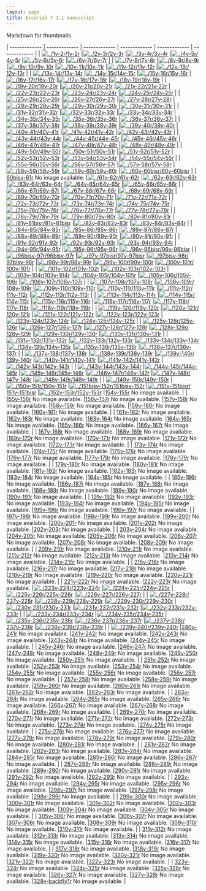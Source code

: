 ```yaml
---
layout: page
title: Escorial Y 1.1 manuscript
---
```


Markdown for thumbnails

| ------------- | ------------- | ------------- | ------------- | ------------- | -------------  |
| [![../1v-2r/](http://www.homermultitext.org/iipsrv?IIIF=/project/homer/pyramidal/deepzoom/hmt/e3bifolio/v1/E3_1v_2r.tif/full/100,/0/default.jpg)1v-2r](../1v-2r/) |[![../2v-3r/](http://www.homermultitext.org/iipsrv?IIIF=/project/homer/pyramidal/deepzoom/hmt/e3bifolio/v1/E3_2v_3r.tif/full/100,/0/default.jpg)2v-3r](../2v-3r/) |[![../3v-4r/](http://www.homermultitext.org/iipsrv?IIIF=/project/homer/pyramidal/deepzoom/hmt/e3bifolio/v1/E3_3v_4r.tif/full/100,/0/default.jpg)3v-4r](../3v-4r/) |[![../4v-5r/](http://www.homermultitext.org/iipsrv?IIIF=/project/homer/pyramidal/deepzoom/hmt/e3bifolio/v1/E3_4v_5r.tif/full/100,/0/default.jpg)4v-5r](../4v-5r/) |[![../5v-6r/](http://www.homermultitext.org/iipsrv?IIIF=/project/homer/pyramidal/deepzoom/hmt/e3bifolio/v1/E3_5v_6r.tif/full/100,/0/default.jpg)5v-6r](../5v-6r/) |[![../6v-7r/](http://www.homermultitext.org/iipsrv?IIIF=/project/homer/pyramidal/deepzoom/hmt/e3bifolio/v1/E3_6v_7r.tif/full/100,/0/default.jpg)6v-7r](../6v-7r/) |
| [![../7v-8r/](http://www.homermultitext.org/iipsrv?IIIF=/project/homer/pyramidal/deepzoom/hmt/e3bifolio/v1/E3_7v_8r.tif/full/100,/0/default.jpg)7v-8r](../7v-8r/) |[![../8v-9r/](http://www.homermultitext.org/iipsrv?IIIF=/project/homer/pyramidal/deepzoom/hmt/e3bifolio/v1/E3_8v_9r.tif/full/100,/0/default.jpg)8v-9r](../8v-9r/) |[![../9v-10r/](http://www.homermultitext.org/iipsrv?IIIF=/project/homer/pyramidal/deepzoom/hmt/e3bifolio/v1/E3_9v_10r.tif/full/100,/0/default.jpg)9v-10r](../9v-10r/) |[![../10v-11r/](http://www.homermultitext.org/iipsrv?IIIF=/project/homer/pyramidal/deepzoom/hmt/e3bifolio/v1/E3_10v_11r.tif/full/100,/0/default.jpg)10v-11r](../10v-11r/) |[![../11v-12r/](http://www.homermultitext.org/iipsrv?IIIF=/project/homer/pyramidal/deepzoom/hmt/e3bifolio/v1/E3_11v_12r.tif/full/100,/0/default.jpg)11v-12r](../11v-12r/) |[![../12v-13r/](http://www.homermultitext.org/iipsrv?IIIF=/project/homer/pyramidal/deepzoom/hmt/e3bifolio/v1/E3_12v_13r.tif/full/100,/0/default.jpg)12v-13r](../12v-13r/) |
| [![../13v-14r/](http://www.homermultitext.org/iipsrv?IIIF=/project/homer/pyramidal/deepzoom/hmt/e3bifolio/v1/E3_13v_14r.tif/full/100,/0/default.jpg)13v-14r](../13v-14r/) |[![../14v-15r/](http://www.homermultitext.org/iipsrv?IIIF=/project/homer/pyramidal/deepzoom/hmt/e3bifolio/v1/E3_14v_15r.tif/full/100,/0/default.jpg)14v-15r](../14v-15r/) |[![../15v-16r/](http://www.homermultitext.org/iipsrv?IIIF=/project/homer/pyramidal/deepzoom/hmt/e3bifolio/v1/E3_15v_16r.tif/full/100,/0/default.jpg)15v-16r](../15v-16r/) |[![../16v-17r/](http://www.homermultitext.org/iipsrv?IIIF=/project/homer/pyramidal/deepzoom/hmt/e3bifolio/v1/E3_16v_17r.tif/full/100,/0/default.jpg)16v-17r](../16v-17r/) |[![../17v-18r/](http://www.homermultitext.org/iipsrv?IIIF=/project/homer/pyramidal/deepzoom/hmt/e3bifolio/v1/E3_17v_18r.tif/full/100,/0/default.jpg)17v-18r](../17v-18r/) |[![../18v-19r/](http://www.homermultitext.org/iipsrv?IIIF=/project/homer/pyramidal/deepzoom/hmt/e3bifolio/v1/E3_18v_19r.tif/full/100,/0/default.jpg)18v-19r](../18v-19r/) |
| [![../19v-20r/](http://www.homermultitext.org/iipsrv?IIIF=/project/homer/pyramidal/deepzoom/hmt/e3bifolio/v1/E3_19v_20r.tif/full/100,/0/default.jpg)19v-20r](../19v-20r/) |[![../20v-21r/](http://www.homermultitext.org/iipsrv?IIIF=/project/homer/pyramidal/deepzoom/hmt/e3bifolio/v1/E3_20v_21r.tif/full/100,/0/default.jpg)20v-21r](../20v-21r/) |[![../21v-22r/](http://www.homermultitext.org/iipsrv?IIIF=/project/homer/pyramidal/deepzoom/hmt/e3bifolio/v1/E3_21v_22r.tif/full/100,/0/default.jpg)21v-22r](../21v-22r/) |[![../22v-23r/](http://www.homermultitext.org/iipsrv?IIIF=/project/homer/pyramidal/deepzoom/hmt/e3bifolio/v1/E3_22v_23r.tif/full/100,/0/default.jpg)22v-23r](../22v-23r/) |[![../23v-24r/](http://www.homermultitext.org/iipsrv?IIIF=/project/homer/pyramidal/deepzoom/hmt/e3bifolio/v1/E3_23v_24r.tif/full/100,/0/default.jpg)23v-24r](../23v-24r/) |[![../24v-25r/](http://www.homermultitext.org/iipsrv?IIIF=/project/homer/pyramidal/deepzoom/hmt/e3bifolio/v1/E3_24v_25r.tif/full/100,/0/default.jpg)24v-25r](../24v-25r/) |
| [![../25v-26r/](http://www.homermultitext.org/iipsrv?IIIF=/project/homer/pyramidal/deepzoom/hmt/e3bifolio/v1/E3_25v_26r.tif/full/100,/0/default.jpg)25v-26r](../25v-26r/) |[![../26v-27r/](http://www.homermultitext.org/iipsrv?IIIF=/project/homer/pyramidal/deepzoom/hmt/e3bifolio/v1/E3_26v_27r.tif/full/100,/0/default.jpg)26v-27r](../26v-27r/) |[![../27v-28r/](http://www.homermultitext.org/iipsrv?IIIF=/project/homer/pyramidal/deepzoom/hmt/e3bifolio/v1/E3_27v_28r.tif/full/100,/0/default.jpg)27v-28r](../27v-28r/) |[![../28v-29r/](http://www.homermultitext.org/iipsrv?IIIF=/project/homer/pyramidal/deepzoom/hmt/e3bifolio/v1/E3_28v_29r.tif/full/100,/0/default.jpg)28v-29r](../28v-29r/) |[![../29v-30r/](http://www.homermultitext.org/iipsrv?IIIF=/project/homer/pyramidal/deepzoom/hmt/e3bifolio/v1/E3_29v_30r.tif/full/100,/0/default.jpg)29v-30r](../29v-30r/) |[![../30v-31r/](http://www.homermultitext.org/iipsrv?IIIF=/project/homer/pyramidal/deepzoom/hmt/e3bifolio/v1/E3_30v_31r.tif/full/100,/0/default.jpg)30v-31r](../30v-31r/) |
| [![../31v-32r/](http://www.homermultitext.org/iipsrv?IIIF=/project/homer/pyramidal/deepzoom/hmt/e3bifolio/v1/E3_31v_32r.tif/full/100,/0/default.jpg)31v-32r](../31v-32r/) |[![../32v-33r/](http://www.homermultitext.org/iipsrv?IIIF=/project/homer/pyramidal/deepzoom/hmt/e3bifolio/v1/E3_32v_33r.tif/full/100,/0/default.jpg)32v-33r](../32v-33r/) |[![../33v-34r/](http://www.homermultitext.org/iipsrv?IIIF=/project/homer/pyramidal/deepzoom/hmt/e3bifolio/v1/E3_33v_34r.tif/full/100,/0/default.jpg)33v-34r](../33v-34r/) |[![../34v-35r/](http://www.homermultitext.org/iipsrv?IIIF=/project/homer/pyramidal/deepzoom/hmt/e3bifolio/v1/E3_34v_35r.tif/full/100,/0/default.jpg)34v-35r](../34v-35r/) |[![../35v-36r/](http://www.homermultitext.org/iipsrv?IIIF=/project/homer/pyramidal/deepzoom/hmt/e3bifolio/v1/E3_35v_36r.tif/full/100,/0/default.jpg)35v-36r](../35v-36r/) |[![../36v-37r/](http://www.homermultitext.org/iipsrv?IIIF=/project/homer/pyramidal/deepzoom/hmt/e3bifolio/v1/E3_36v_37r.tif/full/100,/0/default.jpg)36v-37r](../36v-37r/) |
| [![../37v-38r/](http://www.homermultitext.org/iipsrv?IIIF=/project/homer/pyramidal/deepzoom/hmt/e3bifolio/v1/E3_37v_38r.tif/full/100,/0/default.jpg)37v-38r](../37v-38r/) |[![../38v-39r/](http://www.homermultitext.org/iipsrv?IIIF=/project/homer/pyramidal/deepzoom/hmt/e3bifolio/v1/E3_38v_39r.tif/full/100,/0/default.jpg)38v-39r](../38v-39r/) |[![../39v-40r/](http://www.homermultitext.org/iipsrv?IIIF=/project/homer/pyramidal/deepzoom/hmt/e3bifolio/v1/E3_39v_40r.tif/full/100,/0/default.jpg)39v-40r](../39v-40r/) |[![../40v-41r/](http://www.homermultitext.org/iipsrv?IIIF=/project/homer/pyramidal/deepzoom/hmt/e3bifolio/v1/E3_40v_41r.tif/full/100,/0/default.jpg)40v-41r](../40v-41r/) |[![../41v-42r/](http://www.homermultitext.org/iipsrv?IIIF=/project/homer/pyramidal/deepzoom/hmt/e3bifolio/v1/E3_41v_42r.tif/full/100,/0/default.jpg)41v-42r](../41v-42r/) |[![../42v-43r/](http://www.homermultitext.org/iipsrv?IIIF=/project/homer/pyramidal/deepzoom/hmt/e3bifolio/v1/E3_42v_43r.tif/full/100,/0/default.jpg)42v-43r](../42v-43r/) |
| [![../43v-44r/](http://www.homermultitext.org/iipsrv?IIIF=/project/homer/pyramidal/deepzoom/hmt/e3bifolio/v1/E3_43v_44r.tif/full/100,/0/default.jpg)43v-44r](../43v-44r/) |[![../44v-45r/](http://www.homermultitext.org/iipsrv?IIIF=/project/homer/pyramidal/deepzoom/hmt/e3bifolio/v1/E3_44v_45r.tif/full/100,/0/default.jpg)44v-45r](../44v-45r/) |[![../45v-46r/](http://www.homermultitext.org/iipsrv?IIIF=/project/homer/pyramidal/deepzoom/hmt/e3bifolio/v1/E3_45v_46r.tif/full/100,/0/default.jpg)45v-46r](../45v-46r/) |[![../46v-47r/](http://www.homermultitext.org/iipsrv?IIIF=/project/homer/pyramidal/deepzoom/hmt/e3bifolio/v1/E3_46v_47r.tif/full/100,/0/default.jpg)46v-47r](../46v-47r/) |[![../47v-48r/](http://www.homermultitext.org/iipsrv?IIIF=/project/homer/pyramidal/deepzoom/hmt/e3bifolio/v1/E3_47v_48r.tif/full/100,/0/default.jpg)47v-48r](../47v-48r/) |[![../48v-49r/](http://www.homermultitext.org/iipsrv?IIIF=/project/homer/pyramidal/deepzoom/hmt/e3bifolio/v1/E3_48v_49r.tif/full/100,/0/default.jpg)48v-49r](../48v-49r/) |
| [![../49v-50r/](http://www.homermultitext.org/iipsrv?IIIF=/project/homer/pyramidal/deepzoom/hmt/e3bifolio/v1/E3_49v_50r.tif/full/100,/0/default.jpg)49v-50r](../49v-50r/) |[![../50v-51r/](http://www.homermultitext.org/iipsrv?IIIF=/project/homer/pyramidal/deepzoom/hmt/e3bifolio/v1/E3_50v_51r.tif/full/100,/0/default.jpg)50v-51r](../50v-51r/) |[![../51v-52r/](http://www.homermultitext.org/iipsrv?IIIF=/project/homer/pyramidal/deepzoom/hmt/e3bifolio/v1/E3_51v_52r.tif/full/100,/0/default.jpg)51v-52r](../51v-52r/) |[![../52v-53r/](http://www.homermultitext.org/iipsrv?IIIF=/project/homer/pyramidal/deepzoom/hmt/e3bifolio/v1/E3_52v_53r.tif/full/100,/0/default.jpg)52v-53r](../52v-53r/) |[![../53v-54r/](http://www.homermultitext.org/iipsrv?IIIF=/project/homer/pyramidal/deepzoom/hmt/e3bifolio/v1/E3_53v_54r.tif/full/100,/0/default.jpg)53v-54r](../53v-54r/) |[![../54v-55r/](http://www.homermultitext.org/iipsrv?IIIF=/project/homer/pyramidal/deepzoom/hmt/e3bifolio/v1/E3_54v_55r.tif/full/100,/0/default.jpg)54v-55r](../54v-55r/) |
| [![../55v-56r/](http://www.homermultitext.org/iipsrv?IIIF=/project/homer/pyramidal/deepzoom/hmt/e3bifolio/v1/E3_55v_56r.tif/full/100,/0/default.jpg)55v-56r](../55v-56r/) |[![../56v-57r/](http://www.homermultitext.org/iipsrv?IIIF=/project/homer/pyramidal/deepzoom/hmt/e3bifolio/v1/E3_56v_57r.tif/full/100,/0/default.jpg)56v-57r](../56v-57r/) |[![../57v-58r/](http://www.homermultitext.org/iipsrv?IIIF=/project/homer/pyramidal/deepzoom/hmt/e3bifolio/v1/E3_57v_58r.tif/full/100,/0/default.jpg)57v-58r](../57v-58r/) |[![../58v-59r/](http://www.homermultitext.org/iipsrv?IIIF=/project/homer/pyramidal/deepzoom/hmt/e3bifolio/v1/E3_58v_59r.tif/full/100,/0/default.jpg)58v-59r](../58v-59r/) |[![../59v-60r/](http://www.homermultitext.org/iipsrv?IIIF=/project/homer/pyramidal/deepzoom/hmt/e3bifolio/v1/E3_59v_60r.tif/full/100,/0/default.jpg)59v-60r](../59v-60r/) |[![../60v-60bisr/](http://www.homermultitext.org/iipsrv?IIIF=/project/homer/pyramidal/deepzoom/hmt/e3bifolio/v1/E3_60v_60bisr.tif/full/100,/0/default.jpg)60v-60bisr](../60v-60bisr/) |
| [60bisv-61r](../60bisv-61r/) No image available. |[![../61v-62r/](http://www.homermultitext.org/iipsrv?IIIF=/project/homer/pyramidal/deepzoom/hmt/e3bifolio/v1/E3_61v_62r.tif/full/100,/0/default.jpg)61v-62r](../61v-62r/) |[![../62v-63r/](http://www.homermultitext.org/iipsrv?IIIF=/project/homer/pyramidal/deepzoom/hmt/e3bifolio/v1/E3_62v_63r.tif/full/100,/0/default.jpg)62v-63r](../62v-63r/) |[![../63v-64r/](http://www.homermultitext.org/iipsrv?IIIF=/project/homer/pyramidal/deepzoom/hmt/e3bifolio/v1/E3_63v_64r.tif/full/100,/0/default.jpg)63v-64r](../63v-64r/) |[![../64v-65r/](http://www.homermultitext.org/iipsrv?IIIF=/project/homer/pyramidal/deepzoom/hmt/e3bifolio/v1/E3_64v_65r.tif/full/100,/0/default.jpg)64v-65r](../64v-65r/) |[![../65v-66r/](http://www.homermultitext.org/iipsrv?IIIF=/project/homer/pyramidal/deepzoom/hmt/e3bifolio/v1/E3_65v_66r.tif/full/100,/0/default.jpg)65v-66r](../65v-66r/) |
| [![../66v-67r/](http://www.homermultitext.org/iipsrv?IIIF=/project/homer/pyramidal/deepzoom/hmt/e3bifolio/v1/E3_66v_67r.tif/full/100,/0/default.jpg)66v-67r](../66v-67r/) |[![../67v-68r/](http://www.homermultitext.org/iipsrv?IIIF=/project/homer/pyramidal/deepzoom/hmt/e3bifolio/v1/E3_67v_68r.tif/full/100,/0/default.jpg)67v-68r](../67v-68r/) |[![../68v-69r/](http://www.homermultitext.org/iipsrv?IIIF=/project/homer/pyramidal/deepzoom/hmt/e3bifolio/v1/E3_68v_69r.tif/full/100,/0/default.jpg)68v-69r](../68v-69r/) |[![../69v-70r/](http://www.homermultitext.org/iipsrv?IIIF=/project/homer/pyramidal/deepzoom/hmt/e3bifolio/v1/E3_69v_70r.tif/full/100,/0/default.jpg)69v-70r](../69v-70r/) |[![../70v-71r/](http://www.homermultitext.org/iipsrv?IIIF=/project/homer/pyramidal/deepzoom/hmt/e3bifolio/v1/E3_70v_71r.tif/full/100,/0/default.jpg)70v-71r](../70v-71r/) |[![../71v-72r/](http://www.homermultitext.org/iipsrv?IIIF=/project/homer/pyramidal/deepzoom/hmt/e3bifolio/v1/E3_71v_72r.tif/full/100,/0/default.jpg)71v-72r](../71v-72r/) |
| [![../72v-73r/](http://www.homermultitext.org/iipsrv?IIIF=/project/homer/pyramidal/deepzoom/hmt/e3bifolio/v1/E3_72v_73r.tif/full/100,/0/default.jpg)72v-73r](../72v-73r/) |[![../73v-74r/](http://www.homermultitext.org/iipsrv?IIIF=/project/homer/pyramidal/deepzoom/hmt/e3bifolio/v1/E3_73v_74r.tif/full/100,/0/default.jpg)73v-74r](../73v-74r/) |[![../74v-75r/](http://www.homermultitext.org/iipsrv?IIIF=/project/homer/pyramidal/deepzoom/hmt/e3bifolio/v1/E3_74v_75r.tif/full/100,/0/default.jpg)74v-75r](../74v-75r/) |[![../75v-76r/](http://www.homermultitext.org/iipsrv?IIIF=/project/homer/pyramidal/deepzoom/hmt/e3bifolio/v1/E3_75v_76r.tif/full/100,/0/default.jpg)75v-76r](../75v-76r/) |[![../76v-77r/](http://www.homermultitext.org/iipsrv?IIIF=/project/homer/pyramidal/deepzoom/hmt/e3bifolio/v1/E3_76v_77r.tif/full/100,/0/default.jpg)76v-77r](../76v-77r/) |[![../77v-78r/](http://www.homermultitext.org/iipsrv?IIIF=/project/homer/pyramidal/deepzoom/hmt/e3bifolio/v1/E3_77v_78r.tif/full/100,/0/default.jpg)77v-78r](../77v-78r/) |
| [![../78v-79r/](http://www.homermultitext.org/iipsrv?IIIF=/project/homer/pyramidal/deepzoom/hmt/e3bifolio/v1/E3_78v_79r.tif/full/100,/0/default.jpg)78v-79r](../78v-79r/) |[![../79v-80r/](http://www.homermultitext.org/iipsrv?IIIF=/project/homer/pyramidal/deepzoom/hmt/e3bifolio/v1/E3_79v_80r.tif/full/100,/0/default.jpg)79v-80r](../79v-80r/) |[![../80v-81r/](http://www.homermultitext.org/iipsrv?IIIF=/project/homer/pyramidal/deepzoom/hmt/e3bifolio/v1/E3_80v_81r.tif/full/100,/0/default.jpg)80v-81r](../80v-81r/) |[![../81v-81bisr/](http://www.homermultitext.org/iipsrv?IIIF=/project/homer/pyramidal/deepzoom/hmt/e3bifolio/v1/E3_81v_81bisr.tif/full/100,/0/default.jpg)81v-81bisr](../81v-81bisr/) |[![../82v-83r/](http://www.homermultitext.org/iipsrv?IIIF=/project/homer/pyramidal/deepzoom/hmt/e3bifolio/v1/E3_82v_83r.tif/full/100,/0/default.jpg)82v-83r](../82v-83r/) |[![../83v-84r/](http://www.homermultitext.org/iipsrv?IIIF=/project/homer/pyramidal/deepzoom/hmt/e3bifolio/v1/E3_83v_84r.tif/full/100,/0/default.jpg)83v-84r](../83v-84r/) |
| [![../84v-85r/](http://www.homermultitext.org/iipsrv?IIIF=/project/homer/pyramidal/deepzoom/hmt/e3bifolio/v1/E3_84v_85r.tif/full/100,/0/default.jpg)84v-85r](../84v-85r/) |[![../85v-86r/](http://www.homermultitext.org/iipsrv?IIIF=/project/homer/pyramidal/deepzoom/hmt/e3bifolio/v1/E3_85v_86r.tif/full/100,/0/default.jpg)85v-86r](../85v-86r/) |[![../86v-87r/](http://www.homermultitext.org/iipsrv?IIIF=/project/homer/pyramidal/deepzoom/hmt/e3bifolio/v1/E3_86v_87r.tif/full/100,/0/default.jpg)86v-87r](../86v-87r/) |[![../88v-89r/](http://www.homermultitext.org/iipsrv?IIIF=/project/homer/pyramidal/deepzoom/hmt/e3bifolio/v1/E3_88v_89r.tif/full/100,/0/default.jpg)88v-89r](../88v-89r/) |[![../89v-90r/](http://www.homermultitext.org/iipsrv?IIIF=/project/homer/pyramidal/deepzoom/hmt/e3bifolio/v1/E3_89v_90r.tif/full/100,/0/default.jpg)89v-90r](../89v-90r/) |[![../90v-91r/](http://www.homermultitext.org/iipsrv?IIIF=/project/homer/pyramidal/deepzoom/hmt/e3bifolio/v1/E3_90v_91r.tif/full/100,/0/default.jpg)90v-91r](../90v-91r/) |
| [![../91v-92r/](http://www.homermultitext.org/iipsrv?IIIF=/project/homer/pyramidal/deepzoom/hmt/e3bifolio/v1/E3_91v_92r.tif/full/100,/0/default.jpg)91v-92r](../91v-92r/) |[![../92v-93r/](http://www.homermultitext.org/iipsrv?IIIF=/project/homer/pyramidal/deepzoom/hmt/e3bifolio/v1/E3_92v_93r.tif/full/100,/0/default.jpg)92v-93r](../92v-93r/) |[![../93v-94r/](http://www.homermultitext.org/iipsrv?IIIF=/project/homer/pyramidal/deepzoom/hmt/e3bifolio/v1/E3_93v_94r.tif/full/100,/0/default.jpg)93v-94r](../93v-94r/) |[![../94v-95r/](http://www.homermultitext.org/iipsrv?IIIF=/project/homer/pyramidal/deepzoom/hmt/e3bifolio/v1/E3_94v_95r.tif/full/100,/0/default.jpg)94v-95r](../94v-95r/) |[![../95v-96r/](http://www.homermultitext.org/iipsrv?IIIF=/project/homer/pyramidal/deepzoom/hmt/e3bifolio/v1/E3_95v_96r.tif/full/100,/0/default.jpg)95v-96r](../95v-96r/) |[![../96v-96bisr/](http://www.homermultitext.org/iipsrv?IIIF=/project/homer/pyramidal/deepzoom/hmt/e3bifolio/v1/E3_96v_96bisr.tif/full/100,/0/default.jpg)96v-96bisr](../96v-96bisr/) |
| [![../96bisv-97r/](http://www.homermultitext.org/iipsrv?IIIF=/project/homer/pyramidal/deepzoom/hmt/e3bifolio/v1/E3_96bisv_97r.tif/full/100,/0/default.jpg)96bisv-97r](../96bisv-97r/) |[![../97v-97bisr/](http://www.homermultitext.org/iipsrv?IIIF=/project/homer/pyramidal/deepzoom/hmt/e3bifolio/v1/E3_97v_97bisr.tif/full/100,/0/default.jpg)97v-97bisr](../97v-97bisr/) |[![../97bisv-98r/](http://www.homermultitext.org/iipsrv?IIIF=/project/homer/pyramidal/deepzoom/hmt/e3bifolio/v1/E3_97bisv_98r.tif/full/100,/0/default.jpg)97bisv-98r](../97bisv-98r/) |[![../98v-99r/](http://www.homermultitext.org/iipsrv?IIIF=/project/homer/pyramidal/deepzoom/hmt/e3bifolio/v1/E3_98v_99r.tif/full/100,/0/default.jpg)98v-99r](../98v-99r/) |[![../99v-100r/](http://www.homermultitext.org/iipsrv?IIIF=/project/homer/pyramidal/deepzoom/hmt/e3bifolio/v1/E3_99v_100r.tif/full/100,/0/default.jpg)99v-100r](../99v-100r/) |[![../100v-101r/](http://www.homermultitext.org/iipsrv?IIIF=/project/homer/pyramidal/deepzoom/hmt/e3bifolio/v1/E3_100v_101r.tif/full/100,/0/default.jpg)100v-101r](../100v-101r/) |
| [![../101v-102r/](http://www.homermultitext.org/iipsrv?IIIF=/project/homer/pyramidal/deepzoom/hmt/e3bifolio/v1/E3_101v_102r.tif/full/100,/0/default.jpg)101v-102r](../101v-102r/) |[![../102v-103r/](http://www.homermultitext.org/iipsrv?IIIF=/project/homer/pyramidal/deepzoom/hmt/e3bifolio/v1/E3_102v_103r.tif/full/100,/0/default.jpg)102v-103r](../102v-103r/) |[![../103v-104r/](http://www.homermultitext.org/iipsrv?IIIF=/project/homer/pyramidal/deepzoom/hmt/e3bifolio/v1/E3_103v_104r.tif/full/100,/0/default.jpg)103v-104r](../103v-104r/) |[![../104v-105r/](http://www.homermultitext.org/iipsrv?IIIF=/project/homer/pyramidal/deepzoom/hmt/e3bifolio/v1/E3_104v_105r.tif/full/100,/0/default.jpg)104v-105r](../104v-105r/) |[![../105v-106r/](http://www.homermultitext.org/iipsrv?IIIF=/project/homer/pyramidal/deepzoom/hmt/e3bifolio/v1/E3_105v_106r.tif/full/100,/0/default.jpg)105v-106r](../105v-106r/) |[![../106v-107r/](http://www.homermultitext.org/iipsrv?IIIF=/project/homer/pyramidal/deepzoom/hmt/e3bifolio/v1/E3_106v_107r.tif/full/100,/0/default.jpg)106v-107r](../106v-107r/) |
| [![../107v-108r/](http://www.homermultitext.org/iipsrv?IIIF=/project/homer/pyramidal/deepzoom/hmt/e3bifolio/v1/E3_107v_108r.tif/full/100,/0/default.jpg)107v-108r](../107v-108r/) |[![../108v-109r/](http://www.homermultitext.org/iipsrv?IIIF=/project/homer/pyramidal/deepzoom/hmt/e3bifolio/v1/E3_108v_109r.tif/full/100,/0/default.jpg)108v-109r](../108v-109r/) |[![../109v-110r/](http://www.homermultitext.org/iipsrv?IIIF=/project/homer/pyramidal/deepzoom/hmt/e3bifolio/v1/E3_109v_110r.tif/full/100,/0/default.jpg)109v-110r](../109v-110r/) |[![../110v-111r/](http://www.homermultitext.org/iipsrv?IIIF=/project/homer/pyramidal/deepzoom/hmt/e3bifolio/v1/E3_110v_111r.tif/full/100,/0/default.jpg)110v-111r](../110v-111r/) |[![../111v-112r/](http://www.homermultitext.org/iipsrv?IIIF=/project/homer/pyramidal/deepzoom/hmt/e3bifolio/v1/E3_111v_112r.tif/full/100,/0/default.jpg)111v-112r](../111v-112r/) |[![../112v-113r/](http://www.homermultitext.org/iipsrv?IIIF=/project/homer/pyramidal/deepzoom/hmt/e3bifolio/v1/E3_112v_113r.tif/full/100,/0/default.jpg)112v-113r](../112v-113r/) |
| [![../113v-114r/](http://www.homermultitext.org/iipsrv?IIIF=/project/homer/pyramidal/deepzoom/hmt/e3bifolio/v1/E3_113v_114r.tif/full/100,/0/default.jpg)113v-114r](../113v-114r/) |[![../114v-115r/](http://www.homermultitext.org/iipsrv?IIIF=/project/homer/pyramidal/deepzoom/hmt/e3bifolio/v1/E3_114v_115r.tif/full/100,/0/default.jpg)114v-115r](../114v-115r/) |[![../115v-116r/](http://www.homermultitext.org/iipsrv?IIIF=/project/homer/pyramidal/deepzoom/hmt/e3bifolio/v1/E3_115v_116r.tif/full/100,/0/default.jpg)115v-116r](../115v-116r/) |[![../116v-117r/](http://www.homermultitext.org/iipsrv?IIIF=/project/homer/pyramidal/deepzoom/hmt/e3bifolio/v1/E3_116v_117r.tif/full/100,/0/default.jpg)116v-117r](../116v-117r/) |[![../117v-118r/](http://www.homermultitext.org/iipsrv?IIIF=/project/homer/pyramidal/deepzoom/hmt/e3bifolio/v1/E3_117v_118r.tif/full/100,/0/default.jpg)117v-118r](../117v-118r/) |[![../118v-119r/](http://www.homermultitext.org/iipsrv?IIIF=/project/homer/pyramidal/deepzoom/hmt/e3bifolio/v1/E3_118v_119r.tif/full/100,/0/default.jpg)118v-119r](../118v-119r/) |
| [![../119v-120r/](http://www.homermultitext.org/iipsrv?IIIF=/project/homer/pyramidal/deepzoom/hmt/e3bifolio/v1/E3_119v_120r.tif/full/100,/0/default.jpg)119v-120r](../119v-120r/) |[![../120v-121r/](http://www.homermultitext.org/iipsrv?IIIF=/project/homer/pyramidal/deepzoom/hmt/e3bifolio/v1/E3_120v_121r.tif/full/100,/0/default.jpg)120v-121r](../120v-121r/) |[![../121v-122r/](http://www.homermultitext.org/iipsrv?IIIF=/project/homer/pyramidal/deepzoom/hmt/e3bifolio/v1/E3_121v_122r.tif/full/100,/0/default.jpg)121v-122r](../121v-122r/) |[![../122v-123r/](http://www.homermultitext.org/iipsrv?IIIF=/project/homer/pyramidal/deepzoom/hmt/e3bifolio/v1/E3_122v_123r.tif/full/100,/0/default.jpg)122v-123r](../122v-123r/) |[![../123v-124r/](http://www.homermultitext.org/iipsrv?IIIF=/project/homer/pyramidal/deepzoom/hmt/e3bifolio/v1/E3_123v_124r.tif/full/100,/0/default.jpg)123v-124r](../123v-124r/) |[![../124v-125r/](http://www.homermultitext.org/iipsrv?IIIF=/project/homer/pyramidal/deepzoom/hmt/e3bifolio/v1/E3_124v_125r.tif/full/100,/0/default.jpg)124v-125r](../124v-125r/) |
| [![../125v-126r/](http://www.homermultitext.org/iipsrv?IIIF=/project/homer/pyramidal/deepzoom/hmt/e3bifolio/v1/E3_125v_126r.tif/full/100,/0/default.jpg)125v-126r](../125v-126r/) |[![../126v-127r/](http://www.homermultitext.org/iipsrv?IIIF=/project/homer/pyramidal/deepzoom/hmt/e3bifolio/v1/E3_126v_127r.tif/full/100,/0/default.jpg)126v-127r](../126v-127r/) |[![../127v-128r/](http://www.homermultitext.org/iipsrv?IIIF=/project/homer/pyramidal/deepzoom/hmt/e3bifolio/v1/E3_127v_128r.tif/full/100,/0/default.jpg)127v-128r](../127v-128r/) |[![../128v-129r/](http://www.homermultitext.org/iipsrv?IIIF=/project/homer/pyramidal/deepzoom/hmt/e3bifolio/v1/E3_128v_129r.tif/full/100,/0/default.jpg)128v-129r](../128v-129r/) |[![../129v-130r/](http://www.homermultitext.org/iipsrv?IIIF=/project/homer/pyramidal/deepzoom/hmt/e3bifolio/v1/E3_129v_130r.tif/full/100,/0/default.jpg)129v-130r](../129v-130r/) |[![../130v-131r/](http://www.homermultitext.org/iipsrv?IIIF=/project/homer/pyramidal/deepzoom/hmt/e3bifolio/v1/E3_130v_131r.tif/full/100,/0/default.jpg)130v-131r](../130v-131r/) |
| [![../131v-132r/](http://www.homermultitext.org/iipsrv?IIIF=/project/homer/pyramidal/deepzoom/hmt/e3bifolio/v1/E3_131v_132r.tif/full/100,/0/default.jpg)131v-132r](../131v-132r/) |[![../132v-133r/](http://www.homermultitext.org/iipsrv?IIIF=/project/homer/pyramidal/deepzoom/hmt/e3bifolio/v1/E3_132v_133r.tif/full/100,/0/default.jpg)132v-133r](../132v-133r/) |[![../133v-134r/](http://www.homermultitext.org/iipsrv?IIIF=/project/homer/pyramidal/deepzoom/hmt/e3bifolio/v1/E3_133v_134r.tif/full/100,/0/default.jpg)133v-134r](../133v-134r/) |[![../134v-135r/](http://www.homermultitext.org/iipsrv?IIIF=/project/homer/pyramidal/deepzoom/hmt/e3bifolio/v1/E3_134v_135r.tif/full/100,/0/default.jpg)134v-135r](../134v-135r/) |[![../135v-136r/](http://www.homermultitext.org/iipsrv?IIIF=/project/homer/pyramidal/deepzoom/hmt/e3bifolio/v1/E3_135v_136r.tif/full/100,/0/default.jpg)135v-136r](../135v-136r/) |[![../136v-137r/](http://www.homermultitext.org/iipsrv?IIIF=/project/homer/pyramidal/deepzoom/hmt/e3bifolio/v1/E3_136v_137r.tif/full/100,/0/default.jpg)136v-137r](../136v-137r/) |
| [![../137v-138r/](http://www.homermultitext.org/iipsrv?IIIF=/project/homer/pyramidal/deepzoom/hmt/e3bifolio/v1/E3_137v_138r.tif/full/100,/0/default.jpg)137v-138r](../137v-138r/) |[![../138v-139r/](http://www.homermultitext.org/iipsrv?IIIF=/project/homer/pyramidal/deepzoom/hmt/e3bifolio/v1/E3_138v_139r.tif/full/100,/0/default.jpg)138v-139r](../138v-139r/) |[![../139v-140r/](http://www.homermultitext.org/iipsrv?IIIF=/project/homer/pyramidal/deepzoom/hmt/e3bifolio/v1/E3_139v_140r.tif/full/100,/0/default.jpg)139v-140r](../139v-140r/) |[![../140v-141r/](http://www.homermultitext.org/iipsrv?IIIF=/project/homer/pyramidal/deepzoom/hmt/e3bifolio/v1/E3_140v_141r.tif/full/100,/0/default.jpg)140v-141r](../140v-141r/) |[![../141v-142r/](http://www.homermultitext.org/iipsrv?IIIF=/project/homer/pyramidal/deepzoom/hmt/e3bifolio/v1/E3_141v_142r.tif/full/100,/0/default.jpg)141v-142r](../141v-142r/) |[![../142v-143r/](http://www.homermultitext.org/iipsrv?IIIF=/project/homer/pyramidal/deepzoom/hmt/e3bifolio/v1/E3_142v_143r.tif/full/100,/0/default.jpg)142v-143r](../142v-143r/) |
| [![../143v-144r/](http://www.homermultitext.org/iipsrv?IIIF=/project/homer/pyramidal/deepzoom/hmt/e3bifolio/v1/E3_143v_144r.tif/full/100,/0/default.jpg)143v-144r](../143v-144r/) |[![../144v-145r/](http://www.homermultitext.org/iipsrv?IIIF=/project/homer/pyramidal/deepzoom/hmt/e3bifolio/v1/E3_144v_145r.tif/full/100,/0/default.jpg)144v-145r](../144v-145r/) |[![../145v-146r/](http://www.homermultitext.org/iipsrv?IIIF=/project/homer/pyramidal/deepzoom/hmt/e3bifolio/v1/E3_145v_146r.tif/full/100,/0/default.jpg)145v-146r](../145v-146r/) |[![../146v-147r/](http://www.homermultitext.org/iipsrv?IIIF=/project/homer/pyramidal/deepzoom/hmt/e3bifolio/v1/E3_146v_147r.tif/full/100,/0/default.jpg)146v-147r](../146v-147r/) |[![../147v-148r/](http://www.homermultitext.org/iipsrv?IIIF=/project/homer/pyramidal/deepzoom/hmt/e3bifolio/v1/E3_147v_148r.tif/full/100,/0/default.jpg)147v-148r](../147v-148r/) |[![../148v-149r/](http://www.homermultitext.org/iipsrv?IIIF=/project/homer/pyramidal/deepzoom/hmt/e3bifolio/v1/E3_148v_149r.tif/full/100,/0/default.jpg)148v-149r](../148v-149r/) |
| [![../149v-150r/](http://www.homermultitext.org/iipsrv?IIIF=/project/homer/pyramidal/deepzoom/hmt/e3bifolio/v1/E3_149v_150r.tif/full/100,/0/default.jpg)149v-150r](../149v-150r/) |[![../150v-151r/](http://www.homermultitext.org/iipsrv?IIIF=/project/homer/pyramidal/deepzoom/hmt/e3bifolio/v1/E3_150v_151r.tif/full/100,/0/default.jpg)150v-151r](../150v-151r/) |[![../151bisv-152r/](http://www.homermultitext.org/iipsrv?IIIF=/project/homer/pyramidal/deepzoom/hmt/e3bifolio/v1/E3_151bisv_152r.tif/full/100,/0/default.jpg)151bisv-152r](../151bisv-152r/) |[![../151v-151bisr/](http://www.homermultitext.org/iipsrv?IIIF=/project/homer/pyramidal/deepzoom/hmt/e3bifolio/v1/E3_151v_151bisr.tif/full/100,/0/default.jpg)151v-151bisr](../151v-151bisr/) |[![../152v-153r/](http://www.homermultitext.org/iipsrv?IIIF=/project/homer/pyramidal/deepzoom/hmt/e3bifolio/v1/E3_152v_153r.tif/full/100,/0/default.jpg)152v-153r](../152v-153r/) |[154v-155r](../154v-155r/) No image available. |
| [155v-156r](../155v-156r/) No image available. |[156v-157r](../156v-157r/) No image available. |[157v-158r](../157v-158r/) No image available. |[158v-159r](../158v-159r/) No image available. |[159v-160r](../159v-160r/) No image available. |[160v-161r](../160v-161r/) No image available. |
| [161v-162r](../161v-162r/) No image available. |[162v-163r](../162v-163r/) No image available. |[163v-164r](../163v-164r/) No image available. |[164v-165r](../164v-165r/) No image available. |[165v-166r](../165v-166r/) No image available. |[166v-167r](../166v-167r/) No image available. |
| [167v-168r](../167v-168r/) No image available. |[168v-169r](../168v-169r/) No image available. |[169v-170r](../169v-170r/) No image available. |[170v-171r](../170v-171r/) No image available. |[171v-172r](../171v-172r/) No image available. |[172v-173r](../172v-173r/) No image available. |
| [173v-174r](../173v-174r/) No image available. |[174v-175r](../174v-175r/) No image available. |[175v-176r](../175v-176r/) No image available. |[176v-177r](../176v-177r/) No image available. |[177v-178r](../177v-178r/) No image available. |[178v-179r](../178v-179r/) No image available. |
| [179v-180r](../179v-180r/) No image available. |[180v-181r](../180v-181r/) No image available. |[181v-182r](../181v-182r/) No image available. |[182v-183r](../182v-183r/) No image available. |[183v-184r](../183v-184r/) No image available. |[184v-185r](../184v-185r/) No image available. |
| [185v-186r](../185v-186r/) No image available. |[186v-187r](../186v-187r/) No image available. |[187v-188r](../187v-188r/) No image available. |[188v-189r](../188v-189r/) No image available. |[189v-190r](../189v-190r/) No image available. |[190v-191r](../190v-191r/) No image available. |
| [191v-192r](../191v-192r/) No image available. |[192v-193r](../192v-193r/) No image available. |[193v-194r](../193v-194r/) No image available. |[194v-195r](../194v-195r/) No image available. |[195v-196r](../195v-196r/) No image available. |[196v-197r](../196v-197r/) No image available. |
| [197v-198r](../197v-198r/) No image available. |[198v-199r](../198v-199r/) No image available. |[199v-200r](../199v-200r/) No image available. |[200v-201r](../200v-201r/) No image available. |[201v-202r](../201v-202r/) No image available. |[202v-203r](../202v-203r/) No image available. |
| [203v-204r](../203v-204r/) No image available. |[204v-205r](../204v-205r/) No image available. |[205v-206r](../205v-206r/) No image available. |[206v-207r](../206v-207r/) No image available. |[207v-208r](../207v-208r/) No image available. |[208v-209r](../208v-209r/) No image available. |
| [209v-210r](../209v-210r/) No image available. |[210v-211r](../210v-211r/) No image available. |[211v-212r](../211v-212r/) No image available. |[212v-213r](../212v-213r/) No image available. |[213v-214r](../213v-214r/) No image available. |[214v-215r](../214v-215r/) No image available. |
| [215v-216r](../215v-216r/) No image available. |[216v-217r](../216v-217r/) No image available. |[217v-218r](../217v-218r/) No image available. |[218v-219r](../218v-219r/) No image available. |[219v-220r](../219v-220r/) No image available. |[220v-221r](../220v-221r/) No image available. |
| [221v-222r](../221v-222r/) No image available. |[222v-223r](../222v-223r/) No image available. |[![../223v-224r/](http://www.homermultitext.org/iipsrv?IIIF=/project/homer/pyramidal/deepzoom/hmt/e3bifolio/v1/E3_223v_224r.tif/full/100,/0/default.jpg)223v-224r](../223v-224r/) |[![../224v-225r/](http://www.homermultitext.org/iipsrv?IIIF=/project/homer/pyramidal/deepzoom/hmt/e3bifolio/v1/E3_224v_225r.tif/full/100,/0/default.jpg)224v-225r](../224v-225r/) |[![../225v-226r/](http://www.homermultitext.org/iipsrv?IIIF=/project/homer/pyramidal/deepzoom/hmt/e3bifolio/v1/E3_225v_226r.tif/full/100,/0/default.jpg)225v-226r](../225v-226r/) |[![../226v-227r/](http://www.homermultitext.org/iipsrv?IIIF=/project/homer/pyramidal/deepzoom/hmt/e3bifolio/v1/E3_226v_227r.tif/full/100,/0/default.jpg)226v-227r](../226v-227r/) |
| [![../227v-228r/](http://www.homermultitext.org/iipsrv?IIIF=/project/homer/pyramidal/deepzoom/hmt/e3bifolio/v1/E3_227v_228r.tif/full/100,/0/default.jpg)227v-228r](../227v-228r/) |[![../228v-229r/](http://www.homermultitext.org/iipsrv?IIIF=/project/homer/pyramidal/deepzoom/hmt/e3bifolio/v1/E3_228v_229r.tif/full/100,/0/default.jpg)228v-229r](../228v-229r/) |[![../229v-230r/](http://www.homermultitext.org/iipsrv?IIIF=/project/homer/pyramidal/deepzoom/hmt/e3bifolio/v1/E3_229v_230r.tif/full/100,/0/default.jpg)229v-230r](../229v-230r/) |[![../230v-231r/](http://www.homermultitext.org/iipsrv?IIIF=/project/homer/pyramidal/deepzoom/hmt/e3bifolio/v1/E3_230v_231r.tif/full/100,/0/default.jpg)230v-231r](../230v-231r/) |[![../231v-232r/](http://www.homermultitext.org/iipsrv?IIIF=/project/homer/pyramidal/deepzoom/hmt/e3bifolio/v1/E3_231v_232r.tif/full/100,/0/default.jpg)231v-232r](../231v-232r/) |[![../232v-233r/](http://www.homermultitext.org/iipsrv?IIIF=/project/homer/pyramidal/deepzoom/hmt/e3bifolio/v1/E3_232v_233r.tif/full/100,/0/default.jpg)232v-233r](../232v-233r/) |
| [![../233v-234r/](http://www.homermultitext.org/iipsrv?IIIF=/project/homer/pyramidal/deepzoom/hmt/e3bifolio/v1/E3_233v_234r.tif/full/100,/0/default.jpg)233v-234r](../233v-234r/) |[![../234v-235r/](http://www.homermultitext.org/iipsrv?IIIF=/project/homer/pyramidal/deepzoom/hmt/e3bifolio/v1/E3_234v_235r.tif/full/100,/0/default.jpg)234v-235r](../234v-235r/) |[![../235v-236r/](http://www.homermultitext.org/iipsrv?IIIF=/project/homer/pyramidal/deepzoom/hmt/e3bifolio/v1/E3_235v_236r.tif/full/100,/0/default.jpg)235v-236r](../235v-236r/) |[![../236v-237r/](http://www.homermultitext.org/iipsrv?IIIF=/project/homer/pyramidal/deepzoom/hmt/e3bifolio/v1/E3_236v_237r.tif/full/100,/0/default.jpg)236v-237r](../236v-237r/) |[![../237v-238r/](http://www.homermultitext.org/iipsrv?IIIF=/project/homer/pyramidal/deepzoom/hmt/e3bifolio/v1/E3_237v_238r.tif/full/100,/0/default.jpg)237v-238r](../237v-238r/) |[![../238v-239r/](http://www.homermultitext.org/iipsrv?IIIF=/project/homer/pyramidal/deepzoom/hmt/e3bifolio/v1/E3_238v_239r.tif/full/100,/0/default.jpg)238v-239r](../238v-239r/) |
| [![../239v-240r/](http://www.homermultitext.org/iipsrv?IIIF=/project/homer/pyramidal/deepzoom/hmt/e3bifolio/v1/E3_239v_240r.tif/full/100,/0/default.jpg)239v-240r](../239v-240r/) |[240v-241r](../240v-241r/) No image available. |[241v-242r](../241v-242r/) No image available. |[242v-243r](../242v-243r/) No image available. |[243v-244r](../243v-244r/) No image available. |[244v-245r](../244v-245r/) No image available. |
| [245v-246r](../245v-246r/) No image available. |[246v-247r](../246v-247r/) No image available. |[247v-248r](../247v-248r/) No image available. |[248v-249r](../248v-249r/) No image available. |[249v-250r](../249v-250r/) No image available. |[250v-251r](../250v-251r/) No image available. |
| [251v-252r](../251v-252r/) No image available. |[252v-253r](../252v-253r/) No image available. |[253v-254r](../253v-254r/) No image available. |[254v-255r](../254v-255r/) No image available. |[255v-256r](../255v-256r/) No image available. |[256v-257r](../256v-257r/) No image available. |
| [257v-258r](../257v-258r/) No image available. |[258v-259r](../258v-259r/) No image available. |[259v-260r](../259v-260r/) No image available. |[260v-261r](../260v-261r/) No image available. |[261v-262r](../261v-262r/) No image available. |[262v-263r](../262v-263r/) No image available. |
| [263v-264r](../263v-264r/) No image available. |[264v-265r](../264v-265r/) No image available. |[265v-266r](../265v-266r/) No image available. |[266v-267r](../266v-267r/) No image available. |[267v-268r](../267v-268r/) No image available. |[268v-269r](../268v-269r/) No image available. |
| [269v-270r](../269v-270r/) No image available. |[270v-271r](../270v-271r/) No image available. |[271v-272r](../271v-272r/) No image available. |[272v-273r](../272v-273r/) No image available. |[273v-274r](../273v-274r/) No image available. |[274v-275r](../274v-275r/) No image available. |
| [275v-276r](../275v-276r/) No image available. |[276v-277r](../276v-277r/) No image available. |[277v-278r](../277v-278r/) No image available. |[278v-279r](../278v-279r/) No image available. |[279v-280r](../279v-280r/) No image available. |[280v-281r](../280v-281r/) No image available. |
| [281v-282r](../281v-282r/) No image available. |[282v-283r](../282v-283r/) No image available. |[283v-284r](../283v-284r/) No image available. |[284v-285r](../284v-285r/) No image available. |[285v-286r](../285v-286r/) No image available. |[286v-287r](../286v-287r/) No image available. |
| [287v-288r](../287v-288r/) No image available. |[288v-289r](../288v-289r/) No image available. |[289v-290r](../289v-290r/) No image available. |[290v-291r](../290v-291r/) No image available. |[291v-292r](../291v-292r/) No image available. |[292v-293r](../292v-293r/) No image available. |
| [293v-294r](../293v-294r/) No image available. |[294v-295r](../294v-295r/) No image available. |[295v-296r](../295v-296r/) No image available. |[296v-297r](../296v-297r/) No image available. |[297v-298r](../297v-298r/) No image available. |[298v-299r](../298v-299r/) No image available. |
| [299v-300r](../299v-300r/) No image available. |[300v-301r](../300v-301r/) No image available. |[301v-302r](../301v-302r/) No image available. |[302v-303r](../302v-303r/) No image available. |[303v-304r](../303v-304r/) No image available. |[304v-305r](../304v-305r/) No image available. |
| [305v-306r](../305v-306r/) No image available. |[306v-307r](../306v-307r/) No image available. |[307v-308r](../307v-308r/) No image available. |[308v-309r](../308v-309r/) No image available. |[309v-310r](../309v-310r/) No image available. |[310v-311r](../310v-311r/) No image available. |
| [311v-312r](../311v-312r/) No image available. |[312v-313r](../312v-313r/) No image available. |[313v-314r](../313v-314r/) No image available. |[314v-315r](../314v-315r/) No image available. |[315v-316r](../315v-316r/) No image available. |[316v-317r](../316v-317r/) No image available. |
| [317v-318r](../317v-318r/) No image available. |[318v-319r](../318v-319r/) No image available. |[319v-320r](../319v-320r/) No image available. |[320v-321r](../320v-321r/) No image available. |[321v-322r](../321v-322r/) No image available. |[322v-323r](../322v-323r/) No image available. |
| [323v-324r](../323v-324r/) No image available. |[324v-325r](../324v-325r/) No image available. |[325v-326r](../325v-326r/) No image available. |[326v-327r](../326v-327r/) No image available. |[327v-328r](../327v-328r/) No image available. |[328v-backfly1r](../328v-backfly1r/) No image available. |

